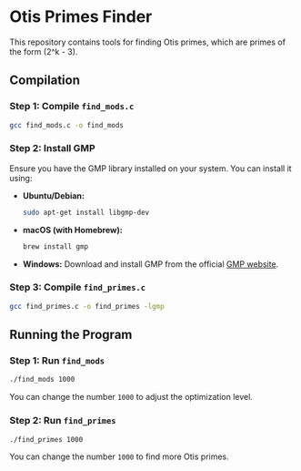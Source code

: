 # Otis Primes Finder

This repository contains tools for finding Otis primes, which are primes of the form \(2^k - 3\).

## Compilation

### Step 1: Compile `find_mods.c`
```bash
gcc find_mods.c -o find_mods
```

### Step 2: Install GMP
Ensure you have the GMP library installed on your system. You can install it using:

- **Ubuntu/Debian:**
  ```bash
  sudo apt-get install libgmp-dev
  ```
- **macOS (with Homebrew):**
  ```bash
  brew install gmp
  ```
- **Windows:**
  Download and install GMP from the official [GMP website](https://gmplib.org/).

### Step 3: Compile `find_primes.c`
```bash
gcc find_primes.c -o find_primes -lgmp
```

## Running the Program

### Step 1: Run `find_mods`
```bash
./find_mods 1000
```
You can change the number `1000` to adjust the optimization level.

### Step 2: Run `find_primes`
```bash
./find_primes 1000
```
You can change the number `1000` to find more Otis primes.